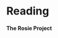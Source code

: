 # Reading

**The Rosie Project**
<img src="https://www.bigw.com.au/medias/sys_master/images/images/h0f/h57/10796638437406.jpg" width="15" height="15">
